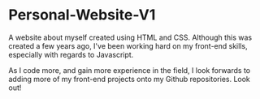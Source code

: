 # Personal-Website-V1

A website about myself created using HTML and CSS. Although this was created a few years ago, I've been working hard on my front-end skills, especially with regards to Javascript.

As I code more, and gain more experience in the field, I look forwards to adding more of my front-end projects onto my Github repositories. Look out!
